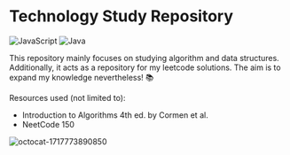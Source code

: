 # Technology Study Repository

![JavaScript](https://img.shields.io/badge/javascript-%23323330.svg?style=for-the-badge&logo=javascript&logoColor=%23F7DF1E)
![Java](https://img.shields.io/badge/Java-%23ED8B00.svg?style=for-the-badge&logo=openjdk&logoColor=white)

This repository mainly focuses on studying algorithm and data structures. Additionally, it acts as a repository for my leetcode solutions. The aim is to expand my knowledge nevertheless! 📚

Resources used (not limited to):

- Introduction to Algorithms 4th ed. by Cormen et al.
- NeetCode 150

![octocat-1717773890850](https://github.com/sangvo235/Technical-Interview-Prep/assets/97276811/50c794ad-8474-4e9b-a278-c5d2dc48ae2b)
